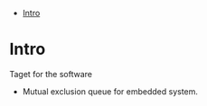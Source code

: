 <!-- TOC -->
- [Intro](#intro)

# Intro

Taget for the software

- Mutual exclusion queue for embedded system.
